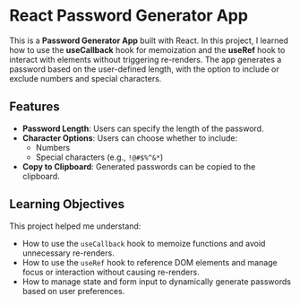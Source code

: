 # React Password Generator App

This is a **Password Generator App** built with React. In this project, I learned how to use the **useCallback** hook for memoization and the **useRef** hook to interact with elements without triggering re-renders. The app generates a password based on the user-defined length, with the option to include or exclude numbers and special characters.

## Features

- **Password Length**: Users can specify the length of the password.
- **Character Options**: Users can choose whether to include:
  - Numbers
  - Special characters (e.g., `!@#$%^&*`)
- **Copy to Clipboard**: Generated passwords can be copied to the clipboard.

## Learning Objectives

This project helped me understand:

- How to use the `useCallback` hook to memoize functions and avoid unnecessary re-renders.
- How to use the `useRef` hook to reference DOM elements and manage focus or interaction without causing re-renders.
- How to manage state and form input to dynamically generate passwords based on user preferences.
